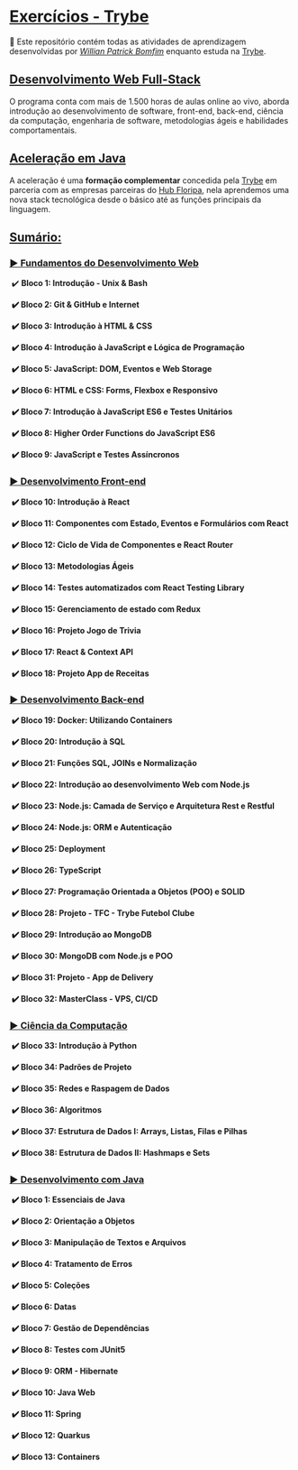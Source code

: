 # <u>Exercícios - Trybe</u>

:rocket: Este repositório contém todas as atividades de aprendizagem desenvolvidas por _[Willian Patrick Bomfim](https://www.linkedin.com/in/willianbomfim)_ enquanto estuda na [Trybe](https://www.betrybe.com/). 

## <u>Desenvolvimento Web Full-Stack</u>

O programa conta com mais de 1.500 horas de aulas online ao vivo, aborda introdução ao desenvolvimento de software, front-end, back-end, ciência da computação, engenharia de software, metodologias ágeis e habilidades comportamentais.

## <u>Aceleração em Java</u>

A aceleração é uma **formação complementar** concedida pela [Trybe](https://www.betrybe.com/) em parceria com as empresas parceiras do [Hub Floripa](https://hubfloripa.com.br/), nela aprendemos uma nova stack tecnológica desde o básico até as funções principais da linguagem.



## <u>Sumário:</u>

### <u>▶️ Fundamentos do Desenvolvimento Web</u>

​		✔️ **Bloco 1: Introdução - Unix & Bash**

​		**✔️ Bloco 2: Git & GitHub e Internet**

​		**✔️ Bloco 3: Introdução à HTML & CSS**

​		**✔️ Bloco 4: Introdução à JavaScript e Lógica de Programação**

​		**✔️ Bloco 5: JavaScript: DOM, Eventos e Web Storage**

​		**✔️ Bloco 6: HTML e CSS: Forms, Flexbox e Responsivo**

​		**✔️ Bloco 7: Introdução à JavaScript ES6 e Testes Unitários**

​		**✔️ Bloco 8: Higher Order Functions do JavaScript ES6**

​		**✔️ Bloco 9: JavaScript e Testes Assíncronos**

### <u>▶️ Desenvolvimento Front-end</u>

​		**✔️ Bloco 10: Introdução à React**

​		**✔️ Bloco 11: Componentes com Estado, Eventos e Formulários com React**

​		**✔️ Bloco 12: Ciclo de Vida de Componentes e React Router**

​		**✔️ Bloco 13: Metodologias Ágeis**

​		**✔️ Bloco 14: Testes automatizados com React Testing Library**

​		**✔️ Bloco 15: Gerenciamento de estado com Redux**

​		**✔️ Bloco 16: Projeto Jogo de Trivia**

​		**✔️ Bloco 17: React & Context API**

​		**✔️ Bloco 18: Projeto App de Receitas**

### <u>▶️ Desenvolvimento Back-end</u>

​		**✔️ Bloco 19: Docker: Utilizando Containers**

​		**✔️ Bloco 20: Introdução à SQL**

​		**✔️ Bloco 21: Funções SQL, JOINs e Normalização**

​		**✔️ Bloco 22: Introdução ao desenvolvimento Web com Node.js**

​		**✔️ Bloco 23: Node.js: Camada de Serviço e Arquitetura Rest e Restful**

​		**✔️ Bloco 24: Node.js: ORM e Autenticação**

​		**✔️ Bloco 25: Deployment**

​		**✔️ Bloco 26: TypeScript**

​		**✔️ Bloco 27: Programação Orientada a Objetos (POO) e SOLID**

​		**✔️ Bloco 28: Projeto - TFC - Trybe Futebol Clube**

​		**✔️ Bloco 29: Introdução ao MongoDB**

​		**✔️ Bloco 30: MongoDB com Node.js e POO**

​		**✔️ Bloco 31: Projeto - App de Delivery**

​		**✔️ Bloco 32: MasterClass - VPS, CI/CD**

### <u>▶️ Ciência da Computação</u>

​		**✔️ Bloco 33: Introdução à Python**

​		**✔️ Bloco 34: Padrões de Projeto**

​		**✔️ Bloco 35: Redes e Raspagem de Dados**

​		**✔️ Bloco 36: Algoritmos**

​		**✔️ Bloco 37: Estrutura de Dados I: Arrays, Listas, Filas e Pilhas**

​		**✔️ Bloco 38: Estrutura de Dados II: Hashmaps e Sets**

### <u>▶️ Desenvolvimento com Java</u>

​		**✔️ Bloco 1: Essenciais de Java**

​		**✔️ Bloco 2: Orientação a Objetos**

​		**✔️ Bloco 3: Manipulação de Textos e Arquivos**

​		**✔️ Bloco 4: Tratamento de Erros**

​		**✔️ Bloco 5: Coleções**

​		**✔️ Bloco 6: Datas**

​		**✔️ Bloco 7: Gestão de Dependências**

​		**✔️ Bloco 8: Testes com JUnit5**

​		**✔️ Bloco 9: ORM - Hibernate**

​		**✔️ Bloco 10: Java Web**

​		**✔️ Bloco 11: Spring**

​		**✔️ Bloco 12: Quarkus**

​		**✔️ Bloco 13: Containers**

